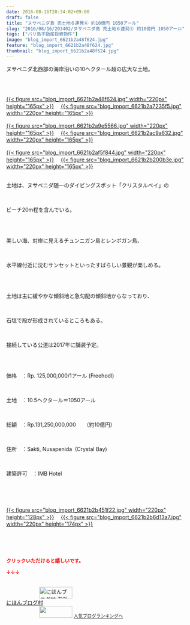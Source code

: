 ```yaml
---
date: 2016-08-16T20:34:02+09:00
draft: false
title: "ヌサペニダ島 売土地６連発⑥ 約10億円 1050アール"
slug: "2016/08/16/203402/ヌサペニダ島 売土地６連発⑥ 約10億円 1050アール"
tags: ["バリ島不動産投資物件"]
image: "blog_import_6621b2a48f624.jpg"
feature: "blog_import_6621b2a48f624.jpg"
thumbnail: "blog_import_6621b2a48f624.jpg"
---
```

<p>ヌサペニダ北西部の海岸沿いの10ヘクタール超の広大な土地。</p><br/><br/><p><a href="blog_import_6621b2a5c33a0.jpg">{{< figure src="blog_import_6621b2a48f624.jpg" width="220px" height="165px" >}}</a> 　<a href="blog_import_6621b2a85f406.jpg">{{< figure src="blog_import_6621b2a7235f5.jpg" width="220px" height="165px" >}}</a> <br/><br/><a href="blog_import_6621b2ab42375.jpg">{{< figure src="blog_import_6621b2a9e5566.jpg" width="220px" height="165px" >}}</a> 　<a href="blog_import_6621b2add8702.jpg">{{< figure src="blog_import_6621b2ac9a632.jpg" width="220px" height="165px" >}}</a> <br/><br/><a href="blog_import_6621b2b0a4f65.jpg">{{< figure src="blog_import_6621b2af5f844.jpg" width="220px" height="165px" >}}</a> 　<a href="blog_import_6621b2b33d695.jpg">{{< figure src="blog_import_6621b2b200b3e.jpg" width="220px" height="165px" >}}</a> <br/><br/></p><p>土地は、ヌサペニダ随一のダイビングスポット「クリスタルベイ」の</p><br/><p>ビーチ20m程を含んでいる。</p><br/><br/><p>美しい海、対岸に見えるチュンニガン島とレンボガン島、</p><br/><p>水平線付近に沈むサンセットといったすばらしい景観が楽しめる。</p><br/><br/><p>土地は主に緩やかな傾斜地と急勾配の傾斜地からなっており、</p><br/><p>石垣で段が形成されているところもある。</p><br/><p>接続している公道は2017年に舗装予定。</p><br/><br/><p>価格　：Rp. 125,000,000/1アール (Freehodl)</p><br/><p>土地　：10.5ヘクタール＝1050アール</p><br/><p>総額　：Rp.131,250,000,000　　（約10億円）</p><br/><p>住所　：Sakti, Nusapenida  (Crystal Bay)</p><br/><p>建築許可　：IMB Hotel</p><br/><br/><p><br/><a href="blog_import_6621b2b591649.jpg">{{< figure src="blog_import_6621b2b451f22.jpg" width="220px" height="128px" >}}</a> 　<a href="blog_import_6621b2b81b29d.jpg">{{< figure src="blog_import_6621b2b6d13a7.jpg" width="220px" height="174px" >}}</a> <br/></p><br/><br/><br/><p><font color="#ff0000" size="2"><strong>クリックいただけると嬉しいです。<br/></strong></font></p><p><font color="#ff0000" size="2"><strong>↓↓↓</strong></font></p><p><br/><a href="ranking.html?p_cid=01260127" target="_blank"><img border="0" alt="にほんブログ村 海外生活ブログ バリ島情報へ" src="data:image/svg+xml;charset=utf-8,%3Csvg%20xmlns%3D%22http%3A%2F%2Fwww.w3.org%2F2000%2Fsvg%22%20title%3D%22Placeholder%20for%20Images%22%20role%3D%22presentation%22%20viewBox%3D%220%200%2088%2031%22%20%2F%3E" width="88" height="31" data-src="https://img-proxy.blog-video.jp/images?url=http%3A%2F%2Foverseas.blogmura.com%2Fbali%2Fimg%2Fbali88_31.gif" style="aspect-ratio: auto 88 / 31;"/><noscript><img border="0" alt="にほんブログ村 海外生活ブログ バリ島情報へ" src="https://img-proxy.blog-video.jp/images?url=http%3A%2F%2Foverseas.blogmura.com%2Fbali%2Fimg%2Fbali88_31.gif" width="88" height="31"></noscript></a><br/><a href="ranking.html?p_cid=01260127" target="_blank">にほんブログ村</a> <br/><a title="人気ブログランキングへ" href="link.php?1804582"><img border="0" src="data:image/svg+xml;charset=utf-8,%3Csvg%20xmlns%3D%22http%3A%2F%2Fwww.w3.org%2F2000%2Fsvg%22%20title%3D%22Placeholder%20for%20Images%22%20role%3D%22presentation%22%20viewBox%3D%220%200%2088%2031%22%20%2F%3E" width="88" height="31" data-src="https://blog.with2.net/img/banner/banner_22.gif" style="aspect-ratio: auto 88 / 31;"/><noscript><img border="0" src="https://blog.with2.net/img/banner/banner_22.gif" width="88" height="31"></noscript></a> <a style="FONT-SIZE: 12px" href="link.php?1804582">人気ブログランキングへ</a> </p>

